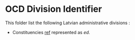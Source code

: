 # OCD Division Identifier

This folder list the following Latvian administrative divisions :

* Constituencies [ref](https://www.cvk.lv/en/elections/saeima-elections/14th-saeima-elections) represented as *ed*. 

